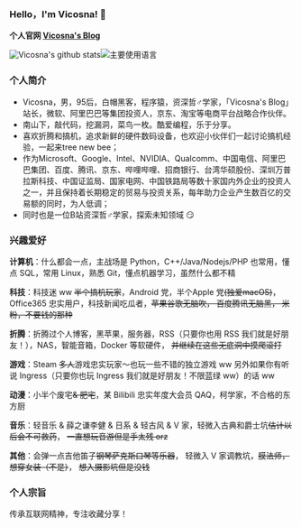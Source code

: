 ### Hello，I'm Vicosna! 👋

**个人官网 [Vicosna's Blog](https://Vicosna.com)**

![Vicosna's github stats](https://github-readme-stats.vercel.app/api?username=vicosna&show_icons=true&hide=prs)![主要使用语言](https://github-readme-stats.vercel.app/api/top-langs/?username=vicosna&layout=compact&&hide=less)

### 个人简介

- Vicosna，男，95后，白帽黑客，程序猿，资深哲♂学家，「Vicosna's Blog」站长，微软、阿里巴巴等集团投资人，京东、淘宝等电商平台战略合作伙伴。
- 南山下，敲代码，挖漏洞，菜鸟一枚。酷爱编程，乐于分享。
- 喜欢折腾和搞机，追求新鲜的硬件数码设备，也欢迎小伙伴们一起讨论搞机经验，一起来tree new bee；
- 作为Microsoft、Google、Intel、NVIDIA、Qualcomm、中国电信、阿里巴巴集团、百度、腾讯、京东、哔哩哔哩、招商银行、台湾华硕股份、深圳万普拉斯科技、中国证监局、国家电网、中国铁路局等数十家国内外企业的投资人之一，并且保持着长期稳定的贸易与投资关系，每年助力企业产生数百亿的交易额的同时，为人低调；
- 同时也是一位B站资深哲♂学家，探索未知领域 😏

### 兴趣爱好

**计算机**：什么都会一点，主战场是 Python，C++/Java/Nodejs/PHP 也常用，懂点 SQL，常用 Linux，熟悉 Git，懂点机器学习，虽然什么都不精 

**科技**：科技迷 ww ~~半个搞机玩家~~，Android 党，半个Apple 党~~(独爱macOS)~~，Office365 忠实用户，科技新闻吃瓜者，~~苹果谷歌无脑吹， 百度腾讯无脑黑， 米粉，不要钱的那种~~

**折腾**：折腾过个人博客，黑苹果，服务器，RSS（只要你也用 RSS 我们就是好朋友！），NAS，智能音箱，Docker 等软硬件， ~~并继续在这些无底洞中摸爬滚打~~ 

**游戏**：Steam ~~多人~~游戏忠实玩家～也玩一些不错的独立游戏 ww 另外如果你有听说 Ingress（只要你也玩 Ingress 我们就是好朋友！不限蓝绿 ww）的话 ww 

**动漫**：小半个废宅~~& 肥宅~~，某 Bilibili 忠实年度大会员 QAQ，柯学家，不合格的东方厨

**音乐**：轻音乐 & 薛之谦李健 & 日系 & 轻古风 & V 家，轻微入古典和爵士坑~~估计以后会不可救药~~， ~~一直想玩音游但是手太残 orz~~

**其他**：会弹一点吉他笛子~~钢琴萨克斯口琴等乐器~~， 轻微入 V 家调教坑，~~膜法师， 想穿女装（不是）~~， ~~想入摄影坑但是没钱~~

### 个人宗旨

传承互联网精神，专注收藏分享！

<!--
**vicosna/vicosna** is a ✨ _special_ ✨ repository because its `README.md` (this file) appears on your GitHub profile.

Here are some ideas to get you started:

- 🔭 I’m currently working on ...
- 🌱 I’m currently learning ...
- 👯 I’m looking to collaborate on ...
- 🤔 I’m looking for help with ...
- 💬 Ask me about ...
- 📫 How to reach me: ...
- 😄 Pronouns: ...
- ⚡ Fun fact: ...
-->
